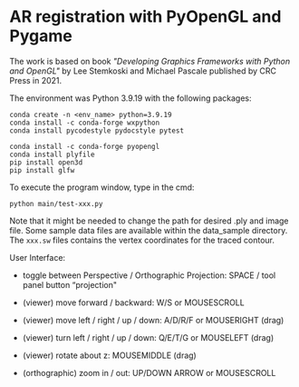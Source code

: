 # AR registration with PyOpenGL and Pygame
The work is based on book *"Developing Graphics Frameworks with Python and OpenGL"* by Lee Stemkoski and Michael Pascale published by CRC Press in 2021. 


The environment was Python 3.9.19 with the following packages:
```
conda create -n <env_name> python=3.9.19
conda install -c conda-forge wxpython
conda install pycodestyle pydocstyle pytest

conda install -c conda-forge pyopengl
conda install plyfile
pip install open3d
pip install glfw
```


To execute the program window, type in the cmd:
``` 
python main/test-xxx.py
```
Note that it might be needed to change the path for desired .ply and image file.
Some sample data files are available within the data_sample directory. 
The ```xxx.sw``` files contains the vertex coordinates for the traced contour.




User Interface:
- toggle between Perspective / Orthographic Projection:  SPACE / tool panel button “projection"
- (viewer) move forward / backward:                      W/S or MOUSESCROLL
- (viewer) move left / right / up / down:                A/D/R/F or MOUSERIGHT (drag)                              
- (viewer) turn left / right / up / down:                Q/E/T/G or MOUSELEFT (drag)
- (viewer) rotate about z:                               MOUSEMIDDLE (drag)

- (orthographic) zoom in / out:                          UP/DOWN ARROW or MOUSESCROLL


